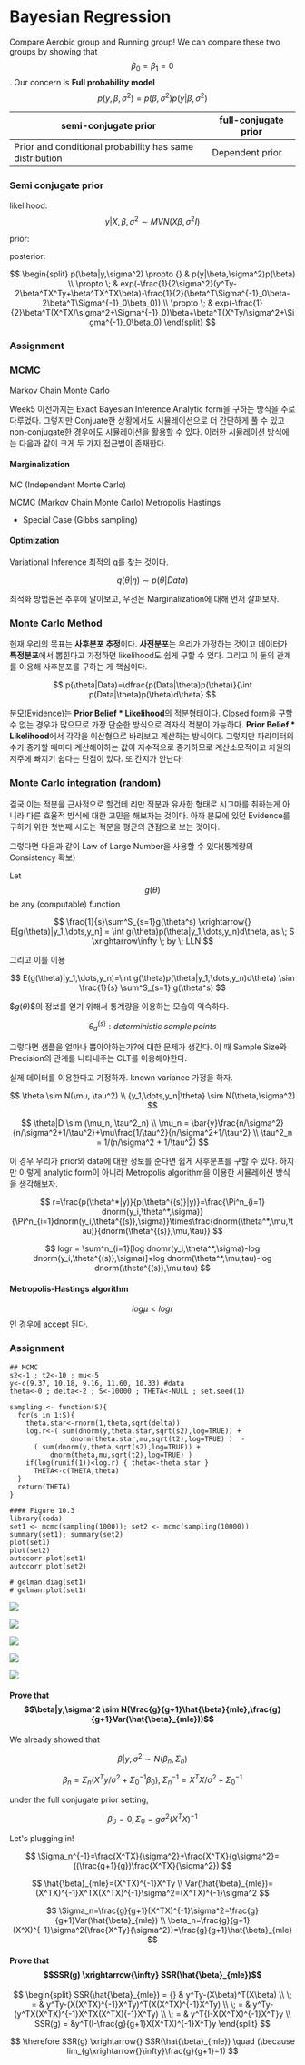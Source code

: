 # Bayesian Regression

Compare Aerobic group and Running group! We can compare these two groups by showing that $$\beta_0=\beta_1=0$$. Our concern is **Full probability model** $$p(y,\beta,\sigma^2)=p(\beta,\sigma^2)p(y|\beta,\sigma^2)$$

| semi-conjugate prior                                    | full-conjugate prior |
| ------------------------------------------------------- | -------------------- |
| Prior and conditional probability has same distribution | Dependent prior      |

### Semi conjugate prior

likelihood: $$y|X,\beta,\sigma^2 \sim MVN(X\beta,\sigma^2I)$$

prior:

posterior:

$$
\begin{split}
p(\beta|y,\sigma^2) \propto {} & p(y|\beta,\sigma^2)p(\beta) \\
\propto \; & exp(-\frac{1}{2\sigma^2}(y^Ty-2\beta^TX^Ty+\beta^TX^TX\beta)-\frac{1}{2}(\beta^T\Sigma^{-1}_0\beta-2\beta^T\Sigma^{-1}_0\beta_0)) \\
\propto \; & exp(-\frac{1}{2}\beta^T(X^TX/\sigma^2+\Sigma^{-1}_0)\beta+\beta^T(X^Ty/\sigma^2+\Sigma^{-1}_0\beta_0) 
\end{split}
$$



### Assignment

### MCMC

Markov Chain Monte Carlo

Week5 이전까지는 Exact Bayesian Inference Analytic form을 구하는 방식을 주로 다루었다. 그렇지만 Conjuate한 상황에서도 시뮬레이션으로 더 간단하게 풀 수 있고 non-conjugate한 경우에도 시뮬레이션을 활용할 수 있다. 이러한 시뮬레이션 방식에는 다음과 같이 크게 두 가지 접근법이 존재한다.

#### Marginalization

MC (Independent Monte Carlo)

MCMC (Markov Chain Monte Carlo) Metropolis Hastings

* Special Case (Gibbs sampling)

#### Optimization

Variational Inference 최적의 q를 찾는 것이다.

$$
q(\theta|\eta) \sim p(\theta|Data)
$$

최적화 방법론은 추후에 알아보고, 우선은 Marginalization에 대해 먼저 살펴보자.

### Monte Carlo Method

현재 우리의 목표는 **사후분포 추정**이다. **사전분포**는 우리가 가정하는 것이고 데이터가 **특정분포**에서 뽑힌다고 가정하면 likelihood도 쉽게 구할 수 있다. 그리고 이 둘의 관계를 이용해 사후분포를 구하는 게 핵심이다.

$$
p(\theta|Data)=\dfrac{p(Data|\theta)p(\theta)}{\int p(Data|\theta)p(\theta)d\theta}
$$

분모(Evidence)는 **Prior Belief \* Likelihood**의 적분형태이다. Closed form을 구할 수 없는 경우가 많으므로 가장 단순한 방식으로 격자식 적분이 가능하다. **Prior Belief \* Likelihood**에서 각각을 이산형으로 바라보고 계산하는 방식이다. 그렇지만 파라미터의 수가 증가할 때마다 계산해야하는 값이 지수적으로 증가하므로 계산소모적이고 차원의 저주에 빠지기 쉽다는 단점이 있다. 또 간지가 안난다!

### Monte Carlo integration (random)

결국 이는 적분을 근사적으로 할건데 리만 적분과 유사한 형태로 시그마를 취하는게 아니라 다른 효율적 방식에 대한 고민을 해보자는 것이다. 아까 분모에 있던 Evidence를 구하기 위한 첫번째 시도는 적분을 평균의 관점으로 보는 것이다.

그렇다면 다음과 같이 Law of Large Number을 사용할 수 있다(통계량의 Consistency 확보)

Let $$g(\theta)$$ be any (computable) function

$$
\frac{1}{s}\sum^S_{s=1}g(\theta^s) \xrightarrow{} E[g(\theta)|y_1,\dots,y_n] = \int g(\theta)p(\theta|y_1,\dots,y_n)d\theta, as \; S \xrightarrow\infty \; by \; LLN
$$

그리고 이를 이용

$$
E(g(\theta)|y_1,\dots,y_n)=\int g(\theta)p(\theta|y_1,\dots,y_n)d\theta) \sim \frac{1}{s} \sum^S_{s=1} g(\theta^s)
$$

\$$g(\theta$)$의 정보를 얻기 위해서 통계량을 이용하는 모습이 익숙하다.

$$
\theta_d^{(s)}: deterministic \; sample \; points
$$

그렇다면 샘플을 얼마나 뽑아야하는가?에 대한 문제가 생긴다. 이 때 Sample Size와 Precision의 관계를 나타내주는 CLT를 이용해야한다.

실제 데이터를 이용한다고 가정하자. known variance 가정을 하자.

$$
\theta \sim N(\mu, \tau^2) \\
{y_1,\dots,y_n|\theta} \sim N(\theta,\sigma^2)
$$

$$
\theta|D \sim (\mu_n, \tau^2_n) \\
\mu_n = \bar{y}\frac{n/\sigma^2}{n/\sigma^2+1/\tau^2}+\mu\frac{1/\tau^2}{n/\sigma^2+1/\tau^2} \\
\tau^2_n = 1/(n/\sigma^2 + 1/\tau^2)
$$

이 경우 우리가 prior와 data에 대한 정보를 준다면 쉽게 사후분포를 구할 수 있다. 하지만 이렇게 analytic form이 아니라 Metropolis algorithm을 이용한 시뮬레이션 방식을 생각해보자.

$$
r=\frac{p(\theta^*|y)}{p(\theta^{(s)}|y)}=\frac{\Pi^n_{i=1} dnorm(y_i,\theta^*,\sigma)}{\Pi^n_{i=1}dnorm(y_i,\theta^{(s)},\sigma)}\times\frac{dnorm(\theta^*,\mu,\tau)}{dnorm(\theta^{(s)},\mu,\tau)}
$$

$$
logr = \sum^n_{i=1}[log dnomr(y_i,\theta^*,\sigma)-log dnorm(y_i,\theta^{(s)},\sigma)]+log dnorm(\theta^*,\mu,tau)-log dnorm(\theta^{(s)},\mu,tau)
$$

#### Metropolis-Hastings algorithm

$$log\mu < log r$$인 경우에 accept 된다.



### Assignment

```
## MCMC
s2<-1 ; t2<-10 ; mu<-5 
y<-c(9.37, 10.18, 9.16, 11.60, 10.33) #data
theta<-0 ; delta<-2 ; S<-10000 ; THETA<-NULL ; set.seed(1)

sampling <- function(S){
  for(s in 1:S){
    theta.star<-rnorm(1,theta,sqrt(delta))
    log.r<-( sum(dnorm(y,theta.star,sqrt(s2),log=TRUE)) +
               dnorm(theta.star,mu,sqrt(t2),log=TRUE) )  -
      ( sum(dnorm(y,theta,sqrt(s2),log=TRUE)) +
          dnorm(theta,mu,sqrt(t2),log=TRUE) ) 
    if(log(runif(1))<log.r) { theta<-theta.star }
      THETA<-c(THETA,theta)
  }
  return(THETA)
}

#### Figure 10.3
library(coda)
set1 <- mcmc(sampling(1000)); set2 <- mcmc(sampling(10000))
summary(set1); summary(set2)
plot(set1)
plot(set2)
autocorr.plot(set1)
autocorr.plot(set2)

# gelman.diag(set1)
# gelman.plot(set1)
```

![](<../.gitbook/assets/스크린샷 2021-05-18 오후 10.30.23.png>)

![](<../.gitbook/assets/image (7).png>)

![](<../.gitbook/assets/image (8).png>)

![](<../.gitbook/assets/image (9).png>)

![](<../.gitbook/assets/image (10).png>)



#### Prove that $$\beta|y,\sigma^2 \sim N(\frac{g}{g+1}\hat{\beta}{mle},\frac{g}{g+1}Var(\hat{\beta}_{mle}))$$

We already showed that

$$
\beta|y,\sigma^2 \sim N(\beta_n, \Sigma_n)
$$

$$
\beta_n=\Sigma_n(X^Ty/\sigma^2+\Sigma^{-1}_0\beta_0), \; \Sigma^{-1}_n=X^TX/\sigma^2 + \Sigma^{-1}_0
$$

under the full conjugate prior setting,

$$
\beta_0=0, \Sigma_0=g\sigma^2(X^TX)^{-1}
$$

Let's plugging in!

$$
\Sigma_n^{-1}=\frac{X^TX}{\sigma^2}+\frac{X^TX}{g\sigma^2}=((\frac{g+1}{g})\frac{X^TX}{\sigma^2})
$$

$$
\hat{\beta}_{mle}=(X^TX)^{-1}X^Ty \\
Var(\hat{\beta}_{mle})=(X^TX)^{-1}X^TX(X^TX)^{-1}\sigma^2=(X^TX)^{-1}\sigma^2
$$

$$
\Sigma_n=\frac{g}{g+1}(X^TX)^{-1}\sigma^2=\frac{g}{g+1}Var(\hat{\beta}_{mle}) \\
\beta_n=\frac{g}{g+1}(X^X)^{-1}\sigma^2(\frac{X^Ty}{\sigma^2})=\frac{g}{g+1}\hat{\beta}_{mle}
$$

####

#### Prove that $$SSR(g) \xrightarrow{\infty} SSR(\hat{\beta}_{mle})$$



$$
\begin{split}
SSR(\hat{\beta}_{mle}) = {} & y^Ty-(X\beta)^T(X\beta) \\
\; = & y^Ty-(X(X^TX)^{-1}X^Ty)^T(X(X^TX)^{-1}X^Ty) \\
\; = & y^Ty-(y^TX(X^TX)^{-1}X^TX(X^TX){-1}X^Ty) \\
\; = & y^T{I-X(X^TX)^{-1}X^T}y \\
SSR(g) = &y^T(I-\frac{g}{g+1}X(X^TX)^{-1}X^T)y
\end{split}
$$

$$
\therefore SSR(g) \xrightarrow{} SSR(\hat{\beta}_{mle})  \quad (\because lim_{g\xrightarrow{}\infty}\frac{g}{g+1}=1)
$$

